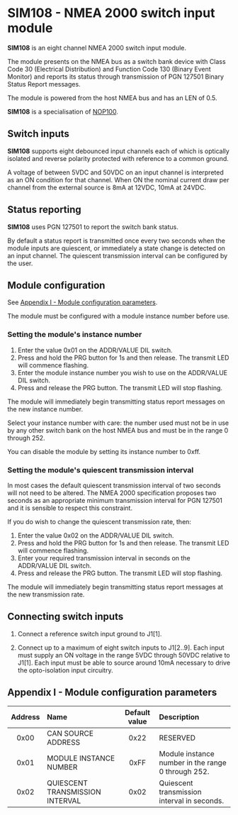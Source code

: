 # SIM108 - NMEA 2000 switch input module

**SIM108** is an eight channel NMEA 2000 switch input module.

The module presents on the NMEA bus as a switch bank device with
Class Code 30 (Electrical Distribution) and Function Code 130 (Binary
Event Monitor) and reports its status through transmission of
PGN 127501 Binary Status Report messages.

The module is powered from the host NMEA bus and has an LEN of 0.5.

**SIM108** is a specialisation of
[NOP100](https://github.com/preeve9534/NOP100).

## Switch inputs

**SIM108** supports eight debounced input channels each of which is
optically isolated and reverse polarity protected with reference to
a common ground.

A voltage of between 5VDC and 50VDC on an input channel is interpreted
as an ON condition for that channel.
When ON the nominal current draw per channel from the external source
is 8mA at 12VDC, 10mA at 24VDC.

## Status reporting

**SIM108** uses PGN 127501 to report the switch bank status.

By default a status report is transmitted once every two seconds when
the module inputs are quiescent, or immediately a state change is
detected on an input channel.
The quiescent transmission interval can be configured by the user.

## Module configuration

See [Appendix I - Module configuration parameters](#appendix-i---module-configuration-parameters).

The module must be configured with a module instance number before use.

### Setting the module's instance number

1. Enter the value 0x01 on the ADDR/VALUE DIL switch.
2. Press and hold the PRG button for 1s and then release.
   The transmit LED will commence flashing.
3. Enter the module instance number you wish to use on the ADDR/VALUE
   DIL switch.
4. Press and release the PRG button.
   The transmit LED will stop flashing.

The module will immediately begin transmitting status report messages
on the new instance number.

Select your instance number with care: the number used must not be in
use by any other switch bank on the host NMEA bus and must be in the
range 0 through 252.

You can disable the module by setting its instance number to 0xff.

### Setting the module's quiescent transmission interval

In most cases the default quiescent transmission interval of two seconds
will not need to be altered.
The NMEA 2000 specification proposes two seconds as an appropriate
minimum transmission interval for PGN 127501 and it is sensible to
respect this constraint.

If you do wish to change the quiescent transmission rate, then:

1. Enter the value 0x02 on the ADDR/VALUE DIL switch.
2. Press and hold the PRG button for 1s and then release.
   The transmit LED will commence flashing.
3. Enter your required transmission interval in seconds on the
   ADDR/VALUE DIL switch.
4. Press and release the PRG button.
   The transmit LED will stop flashing.

The module will immediately begin transmitting status report messages
at the new transmission rate.

## Connecting switch inputs

1. Connect a reference switch input ground to J1[1].

2. Connect up to a maximum of eight switch inputs to J1[2..9].
   Each input must supply an ON voltage in the range 5VDC through 50VDC
   relative to J1[1].
   Each input must be able to source around 10mA necessary to drive the
   opto-isolation input circuitry.

## Appendix I - Module configuration parameters

| Address | Name                             | Default value | Description                                        |
| :---:   | :---                             | :---:         | :---                                               |
| 0x00    | CAN SOURCE ADDRESS               | 0x22          | RESERVED                                           |
| 0x01    | MODULE INSTANCE NUMBER           | 0xFF          | Module instance number in the range 0 through 252. |
| 0x02    | QUIESCENT TRANSMISSION INTERVAL  | 0x02          | Quiescent transmission interval in seconds.            |
